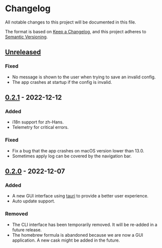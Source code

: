 # Changelog

All notable changes to this project will be documented in this file.

The format is based on [Keep a Changelog](https://keepachangelog.com/en/1.0.0/),
and this project adheres to [Semantic Versioning](https://semver.org/spec/v2.0.0.html).

## [Unreleased]

### Fixed

- No message is shown to the user when trying to save an invalid config.
- The app crashes at startup if the config is invalid.

## [0.2.1] - 2022-12-12

### Added

- i18n support for zh-Hans.
- Telemetry for critical errors.

### Fixed

- Fix a bug that the app crashes on macOS version lower than 13.0.
- Sometimes apply log can be covered by the navigation bar.

## [0.2.0] - 2022-12-07

### Added

- A new GUI interface using [tauri](https://tauri.studio/) to provide a better user experience.
- Auto update support.

### Removed

- The CLI interface has been temporarily removed. It will be re-added in a future release.
- The homebrew formula is abandoned because we are now a GUI application. A new cask might be added in the future.
 
[Unreleased]: https://github.com/PhotonQuantum/tmexclude/compare/v0.2.1...HEAD
[0.2.1]: https://github.com/PhotonQuantum/tmexclude/compare/v0.2.0...v0.2.1
[0.2.0]: https://github.com/PhotonQuantum/tmexclude/releases/tag/v0.2.0